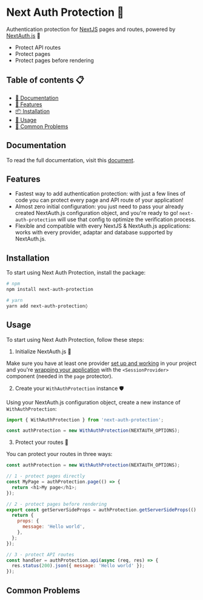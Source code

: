 # Next Auth Protection 🔐

Authentication protection for [NextJS](https://nextjs.org/) pages and routes, powered by [NextAuth.js](https://next-auth.js.org/) 🚀

- Protect API routes
- Protect pages
- Protect pages before rendering

## Table of contents 📋

- [📝 Documentation](#documentation)
- [🚀 Features](#features)
- [📦 Installation](#installation)
- [🔧 Usage](#usage)
- [🐞 Common Problems](#common-problems)

## Documentation

To read the full documentation, visit this [document](https://github.com/llapenna/next-auth-protection/tree/main/docs).

## Features

- Fastest way to add authentication protection: with just a few lines of code you can protect every page and API route of your application!
- Almost zero initial configuration: you just need to pass your already created NextAuth.js configuration object, and you're ready to go! `next-auth-protection` will use that config to optimize the verification process.
- Flexible and compatible with every NextJS & NextAuth.js applications: works with every provider, adaptar and database supported by NextAuth.js.

## Installation

To start using Next Auth Protection, install the package:

```bash
# npm
npm install next-auth-protection

# yarn
yarn add next-auth-protection◊
```

## Usage

To start using Next Auth Protection, follow these steps:

1. Initialize NextAuth.js 🔌

Make sure you have at least one provider [set up and working](https://next-auth.js.org/getting-started/example) in your project and you're [wrapping your application](https://next-auth.js.org/getting-started/example#configure-shared-session-state) with the `<SessionProvider>` component (needed in the `page` protector).

2. Create your `WithAuthProtection` instance 🛡️

Using your NextAuth.js configuration object, create a new instance of `WithAuthProtection`:

```js
import { WithAuthProtection } from 'next-auth-protection';

const authProtection = new WithAuthProtection(NEXTAUTH_OPTIONS);
```

3. Protect your routes 🔐

You can protect your routes in three ways:

```js
const authProtection = new WithAuthProtection(NEXTAUTH_OPTIONS);

// 1 - protect pages directly
const MyPage = authProtection.page(() => {
  return <h1>My page</h1>;
});

// 2 - protect pages before rendering
export const getServerSideProps = authProtection.getServerSideProps(() => {
  return {
    props: {
      message: 'Hello world',
    },
  };
});

// 3 - protect API routes
const handler = authProtection.api(async (req, res) => {
  res.status(200).json({ message: 'Hello world' });
});
```

## Common Problems
